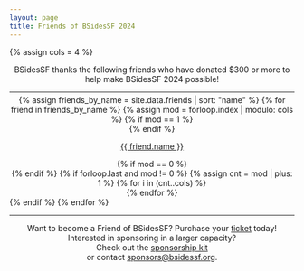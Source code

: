 ```yaml
---
layout: page
title: Friends of BSidesSF 2024
---
```

{% assign cols = 4 %}

<center>
  <p>BSidesSF thanks the following friends who have donated $300 or more to help make BSidesSF 2024 possible!</p>
</center>

<hr style="margin-bottom: 5px" />
<div style="text-align: center" class="friends {{ class.class }}">
  {% assign friends_by_name = site.data.friends | sort: "name" %}
  {% for friend in friends_by_name %} 
    {% assign mod = forloop.index | modulo: cols %} 
    {% if mod == 1 %}
    <div class="friends row">
    {% endif %}
      <div class="friends column">
        <a href="{{friend.link}}" target="_{{friend.name}}">
          <p>{{ friend.name }}</p>
        </a>
      </div>
    {% if mod == 0 %}
    </div>
    {% endif %} 
    {% if forloop.last and mod != 0 %}
      {% assign cnt =  mod | plus: 1 %}
      {% for i in (cnt..cols) %}
        <div class="friends column">
          <!-- column filler -->
        </div>
      {% endfor %}
    </div>
    {% endif %}
  {% endfor %}
</div>

<hr style="margin-bottom: 5px" />

<center>
  <p>
    Want to become a Friend of BSidesSF? Purchase your <a href="/tickets">ticket</a> today!
    <br/>Interested in sponsoring in a larger capacity?
    <br/>Check out the <a href="{{ site.data.sponsors.sponsorship_kit_url }}">sponsorship kit</a>
    <br/>or contact <a href="mailto:sponsors@bsidessf.org">sponsors@bsidessf.org</a>.
  </p>
</center>
